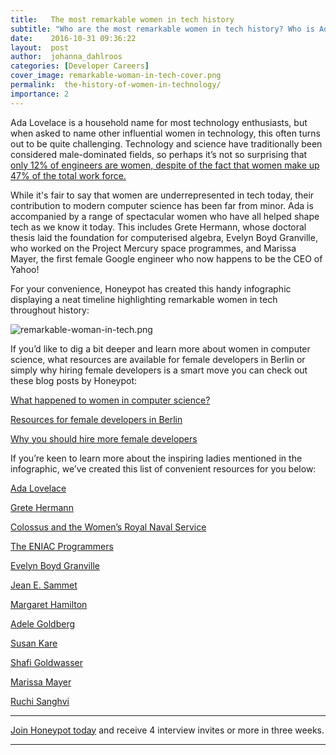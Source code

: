 ```yaml
---
title:   The most remarkable women in tech history
subtitle: "Who are the most remarkable women in tech history? Who is Ada Lovelace? Who were the first female engineers hired at Google and Facebook? Learn more about the most influential women to have impacted technology in this comprehensive infographic."
date:    2016-10-31 09:36:22
layout:  post
author:  johanna_dahlroos
categories: [Developer Careers]
cover_image: remarkable-woman-in-tech-cover.png
permalink:  the-history-of-women-in-technology/
importance: 2
---
```


Ada Lovelace is a household name for most technology enthusiasts, but when asked to name other influential women in technology, this often turns out to be quite challenging. Technology and science have traditionally been considered male-dominated fields, so perhaps it’s not so surprising that [only 12% of engineers are women, despite of the fact that women make up 47% of the total work force.](http://www.computerscience.org/resources/women-in-computer-science/)

<!--more--> 

While it's fair to say that women are underrepresented in tech today, their contribution to modern computer science has been far from minor. Ada is accompanied by a range of spectacular women who have all helped shape tech as we know it today. This includes Grete Hermann, whose doctoral thesis laid the foundation for computerised algebra, Evelyn Boyd Granville, who worked on the Project Mercury space programmes, and Marissa Mayer, the first female Google engineer who now happens to be the CEO of Yahoo!


For your convenience, Honeypot has created this handy infographic displaying a neat timeline highlighting remarkable women in tech throughout history: 


![remarkable-woman-in-tech.png](/assets/images/remarkable-woman-in-tech.png)


If you’d like to dig a bit deeper and learn more about women in computer science, what resources are available for female developers in Berlin or simply why hiring female developers is a smart move you can check out these blog posts by Honeypot:


[What happened to women in computer science?](https://blog.honeypot.io/what-happened-to-women-in-computer-science-infographic)


[Resources for female developers in Berlin](https://blog.honeypot.io/resources-for-female-developers-in-berlin/)

	
[Why you should hire more female developers](https://blog.honeypot.io/why-you-should-hire-more-female-developers/)


If you’re keen to learn more about the inspiring ladies mentioned in the infographic, we’ve created this list of convenient resources for you below: 


[Ada Lovelace](http://findingada.com/shop/a-passion-for-science-stories-of-discovery-and-invention/ada-lovelace-victorian-computing-visionary/)


[Grete Hermann](http://www.academia.edu/7818454/Grete_Hermann_Mathematician_Philosopher_and_Physicist)


[Colossus and the Women’s Royal Naval Service](http://www.techrepublic.com/article/the-women-who-helped-crack-nazi-codes-at-bletchley-park/)


[The ENIAC Programmers](http://eniacprogrammers.org/)


[Evelyn Boyd Granville](http://www.encyclopedia.com/people/history/historians-miscellaneous-biographies/evelyn-boyd-granville)


[Jean E. Sammet](https://www.ncwit.org/profile/jean-sammet)


[Margaret Hamilton](https://www.wired.com/2015/10/margaret-hamilton-nasa-apollo/)


[Adele Goldberg](https://www.youtube.com/watch?v=IGNiH85PLVg)


[Susan Kare](http://kare.com/about/)


[Shafi Goldwasser](http://amturing.acm.org/award_winners/goldwasser_8627889.cfm)


[Marissa Mayer](http://www.biography.com/people/marissa-mayer-20902689)


[Ruchi Sanghvi](http://www.bbc.com/news/technology-23881936) 

* * * 


[Join Honeypot today](https://app.honeypot.io/users/sign_up?utm_source=blog&utm_medium=organic&utm_term=e&utm_content=161004&utm_campaign=dev-no) and receive 4 interview invites or more in three weeks. 

* * * 
